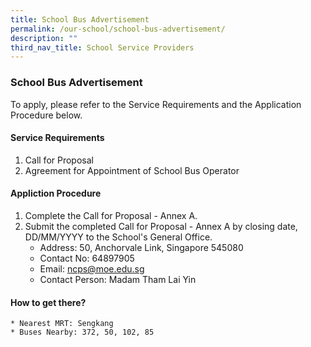 ```yaml
---
title: School Bus Advertisement
permalink: /our-school/school-bus-advertisement/
description: ""
third_nav_title: School Service Providers
---
```

### School Bus Advertisement

To apply, please refer to the Service Requirements and the Application Procedure below.

#### Service Requirements

1. Call for Proposal
2. Agreement for Appointment of School Bus Operator

#### Appliction Procedure

1. Complete the Call for Proposal - Annex A.
2. Submit the completed Call for Proposal - Annex A by closing date, DD/MM/YYYY to the School's General Office.
	*  Address: 50, Anchorvale Link, Singapore 545080
	*  Contact No: 64897905
	*  Email: ncps@moe.edu.sg
	*  Contact Person: Madam Tham Lai Yin

#### How to get there?

	* Nearest MRT: Sengkang
	* Buses Nearby: 372, 50, 102, 85
